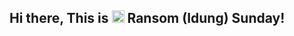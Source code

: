 

<!--
**dev-ransom/dev-ransom** is a ✨ _special_ ✨ repository because its `README.md` (this file) appears on your GitHub profile.
-->
<h2> Hi there, This is <img src="https://user-images.githubusercontent.com/18350557/176309783-0785949b-9127-417c-8b55-ab5a4333674e.gif" width="20"> Ransom (Idung) Sunday! </h2>

